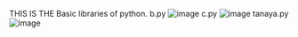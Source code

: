 THIS IS THE Basic libraries of python.
b.py
![image](https://github.com/user-attachments/assets/4a34885d-3288-49bf-a2da-b5563b775c56)
c.py
![image](https://github.com/user-attachments/assets/e3c9da9c-8f2c-4442-b6d1-af376fcdd322)
tanaya.py
![image](https://github.com/user-attachments/assets/44e94d43-a6f5-4773-a603-d3087169e8dd)

